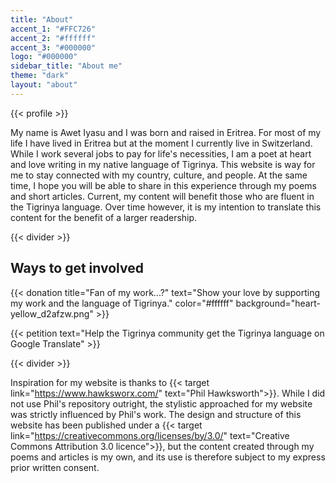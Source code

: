 ```yaml
---
title: "About"
accent_1: "#FFC726"
accent_2: "#ffffff"
accent_3: "#000000"
logo: "#000000"
sidebar_title: "About me"
theme: "dark"
layout: "about"
---
```


{{< profile >}}

My name is Awet Iyasu and I was born and raised in Eritrea. For most of my life
I have lived in Eritrea but at the moment I currently live in Switzerland. While
I work several jobs to pay for life's necessities, I am a poet at heart and love
writing in my native language of Tigrinya. This website is way for me to stay connected with my country, culture, and people.
At the same time, I hope you will be able to share in this experience through my
poems and short articles. Current, my content will benefit those who are fluent
in the Tigrinya language. Over time however, it is my intention to translate this content for the benefit of a larger readership.

{{< divider >}}

## Ways to get involved

{{< donation  title="Fan of my work...?" text="Show your love by supporting my work and the language of Tigrinya." color="#ffffff" background="heart-yellow_d2afzw.png" >}}

{{< petition text="Help the Tigrinya community get the Tigrinya language on Google Translate" >}}

{{< divider >}}

Inspiration for my website is thanks to {{< target link="https://www.hawksworx.com/" text="Phil Hawksworth">}}.
While I did not use Phil's repository outright, the stylistic approached for my
website was strictly influenced by Phil's work. The design and structure of this
website has been published under a {{< target link="https://creativecommons.org/licenses/by/3.0/" text="Creative Commons Attribution 3.0 licence">}},
but the content created through my poems and articles is my own, and its use is
therefore subject to my express prior written consent.
